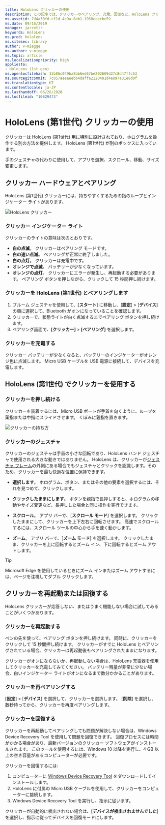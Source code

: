 ```yaml
---
title: HoloLens クリッカーの使用
description: この記事では、クリッカーのペアリング、充電、回復など、HoloLens クリッカーの使用方法について説明します。
ms.assetid: 7d4a30fd-cf1d-4c9a-8eb1-1968ccecbe59
ms.date: 09/16/2019
manager: jarrettr
keywords: HoloLens
ms.prod: hololens
ms.sitesec: library
author: v-miegge
ms.author: v-miegge
ms.topic: article
ms.localizationpriority: high
appliesto:
- HoloLens (1st gen)
ms.openlocfilehash: 13b86c049ba8bb6ed67be202609d27c8d47ffc53
ms.sourcegitcommit: 7c057aeeaeebb4daffa2120491d4e897a31e8d0f
ms.translationtype: HT
ms.contentlocale: ja-JP
ms.lasthandoff: 06/26/2020
ms.locfileid: "10829473"
---
```

# HoloLens (第1世代) クリッカーの使用

クリッカーは HoloLens (第1世代) 用に特別に設計されており、ホログラムを操作する別の方法を提供します。 HoloLens (第1世代) が別のボックスに入っています。

手のジェスチャの代わりに使用して、アプリを選択、スクロール、移動、サイズ変更します。

## クリッカー ハードウェアとペアリング

HoloLens (第1世代) クリッカーには、持ちやすくするための指のループとインジケーター ライトがあります。

![HoloLens クリッカー](images/use-hololens-clicker-1.png)

### クリッカー インジケーター ライト

クリッカーのライトの意味は次のとおりです。

- **白の点滅**。 クリッカーはペアリング モードです。
- **白の速い点滅**。 ペアリングが正常に終了しました。
- **白の点灯**。 クリッカーは充電中です。
- **オレンジで点滅**。 バッテリーが少なくなっています。
- **オレンジの点灯**。 クリッカーにエラーが発生し、再起動する必要があります。 ペアリング ボタンを押しながら、クリックして 15 秒間押し続けます。

### クリッカーを HoloLens (第1世代) とペアリングします

1. ブルーム ジェスチャを使用して、[**スタート**] に移動し、[**設定**] > [**デバイス**] の順に選択して、Bluetooth がオンになっていることを確認します。
1. クリッカーで、状態ライトが白く点滅するまでペアリング ボタンを押し続けます。
1. ペアリング画面で、**[クリッカー]** > **[ペアリング]** を選択します。

### クリッカーを充電する

クリッカー バッテリーが少なくなると、バッテリーのインジケーターがオレンジ色に点滅します。 Micro USB ケーブルを USB 電源に接続して、デバイスを充電します。

## HoloLens (第1世代) でクリッカーを使用する

### クリッカーを押し続ける

クリッカーを装着するには、Micro USB ポートが手首を向くように、ループを薬指または中指にスライドさせます。 くぼみに親指を置きます。

![クリッカーの持ち方](images/use-hololens-clicker-2.png)

### クリッカーのジェスチャ

クリッカーのジェスチャは手首の小さな回転であり、HoloLens ハンド ジェスチャで使用される大きな動きではありません。 HoloLens は、クリッカーが[ジェスチャ フレーム](hololens1-basic-usage.md)の外側にある場合でもジェスチャとクリックを認識します。そのため、クリッカーを最も快適な位置に保持できます。

- **選択します**。 ホログラム、ボタン、またはその他の要素を選択するには、それを見つめて、クリックします。

- **クリックしたままにします**。 ボタンを親指で長押しすると、ホログラムの移動やサイズ変更など、長押しした場合と同じ操作を実行できます。

- **スクロール**。 アプリ バーで、[**スクロール モード**] を選択します。 クリックしたままにして、クリッカーを上下左右に回転させます。 高速でスクロールするには、スクロール ツールの中心から手を速く動かします。

- **ズーム**。 アプリ バーで、[**ズーム モード**] を選択します。 クリックしたまま、クリッカーを上に回転するとズーム イン、下に回転するとズーム アウトします。

> [!TIP]
> Microsoft Edge を使用しているときにズーム インまたはズーム アウトするには、ページを注視してダブル クリックします。

## クリッカーを再起動または回復する

HoloLens クリッカーが応答しない、またはうまく機能しない場合に試してみることがいくつかあります。

### クリッカーを再起動する

ペンの先を使って、ペアリング ボタンを押し続けます。 同時に、クリッカーをクリックして 15 秒間押し続けます。 クリッカーがすでに HoloLens とペアリングされている場合、クリッカーは再起動後もペアリングされたままになります。

クリッカーがオンにならないか、再起動しない場合は、HoloLens 充電器を使用してクリッカーを充電してみてください。 バッテリー残量が非常に少ない場合、白いインジケーター ライトがオンになるまで数分かかることがあります。

### クリッカーを再ペアリングする

[**設定**] > [**デバイス**] を選択して、クリッカーを選択します。 [**削除**] を選択し、数秒待ってから、クリッカーを再度ペアリングします。

### クリッカーを回復する

クリッカーを再起動してペアリングしても問題が解決しない場合は、Windows Device Recovery Tool を使用して問題を回復できます。 回復プロセスには時間がかかる場合があり、最新バージョンのクリッカー ソフトウェアがインストールされます。 このツールを使用するには、Windows 10 以降を実行し、4 GB 以上の空き容量があるコンピューターが必要です。

クリッカーを回復するには:

1. コンピューターに [Windows Device Recovery Tool](https://dev.azure.com/ContentIdea/ContentIdea/_queries/query/8a004dbe-73f8-4a32-94bc-368fc2f2a895/) をダウンロードしてインストールします。
1. HoloLens に付属の Micro USB ケーブルを使用して、クリッカーをコンピューターに接続します。
1. Windows Device Recovery Tool を実行し、指示に従います。

クリッカーが自動的に検出されない場合は、[**デバイスが検出されませんでした**] を選択し、指示に従ってデバイスを回復モードにします。
